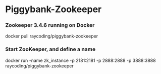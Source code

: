 # Piggybank-Zookeeper
	
### Zookeeper 3.4.6 running on Docker

docker pull raycoding/piggybank-zookeeper

### Start ZooKeeper, and define a name

docker run -name zk_instance -p 2181:2181 -p 2888:2888 -p 3888:3888 raycoding/piggybank-zookeeper
